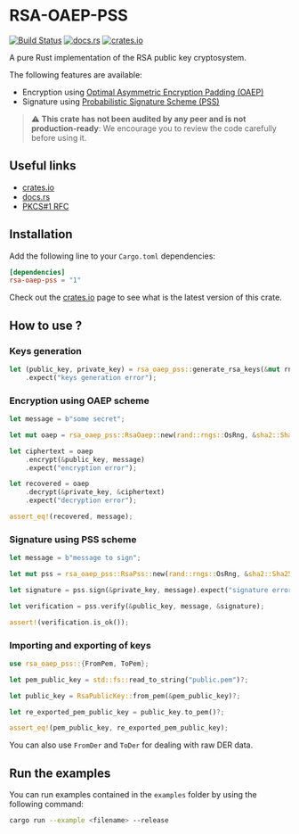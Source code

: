 # RSA-OAEP-PSS

[![Build Status](https://drone.rnzaou.me/api/badges/Hakhenaton/rsa-oaep-pss/status.svg)](https://drone.rnzaou.me/Hakhenaton/rsa-oaep-pss)
[![docs.rs](https://img.shields.io/docsrs/rsa-oaep-pss)](https://docs.rs/rsa-oaep-pss)
[![crates.io](https://img.shields.io/crates/v/rsa-oaep-pss)](https://crates.io/crates/rsa_oaep_pss)

A pure Rust implementation of the RSA public key cryptosystem. 

The following features are available:

- Encryption using [Optimal Asymmetric Encryption Padding (OAEP)](https://fr.wikipedia.org/wiki/Optimal_Asymmetric_Encryption_Padding)
- Signature using [Probabilistic Signature Scheme (PSS)](https://en.wikipedia.org/wiki/Probabilistic_signature_scheme)

> :warning: **This crate has not been audited by any peer and is not production-ready**: We encourage you to review the code carefully before using it.

## Useful links

- [crates.io](https://crates.io/crates/rsa_oaep_pss)
- [docs.rs](https://docs.rs/rsa-oaep-pss)
- [PKCS#1 RFC](https://www.rfc-editor.org/rfc/pdfrfc/rfc8017.txt.pdf)

## Installation

Add the following line to your `Cargo.toml` dependencies:

```toml
[dependencies]
rsa-oaep-pss = "1"
```

Check out the [crates.io](https://crates.io/crates/rsa_oaep_pss) page to see what is the latest version of this crate.

## How to use ?

### Keys generation

```rust
let (public_key, private_key) = rsa_oaep_pss::generate_rsa_keys(&mut rng, 2048)
    .expect("keys generation error");
```

### Encryption using OAEP scheme

```rust
let message = b"some secret";

let mut oaep = rsa_oaep_pss::RsaOaep::new(rand::rngs::OsRng, &sha2::Sha256::new());

let ciphertext = oaep
    .encrypt(&public_key, message)
    .expect("encryption error");

let recovered = oaep
    .decrypt(&private_key, &ciphertext)
    .expect("decryption error");

assert_eq!(recovered, message);
```

### Signature using PSS scheme

```rust
let message = b"message to sign";

let mut pss = rsa_oaep_pss::RsaPss::new(rand::rngs::OsRng, &sha2::Sha256::new());

let signature = pss.sign(&private_key, message).expect("signature error");

let verification = pss.verify(&public_key, message, &signature);

assert!(verification.is_ok());
```

### Importing and exporting of keys

```rust
use rsa_oaep_pss::{FromPem, ToPem};

let pem_public_key = std::fs::read_to_string("public.pem")?;

let public_key = RsaPublicKey::from_pem(&pem_public_key)?;

let re_exported_pem_public_key = public_key.to_pem()?;

assert_eq!(pem_public_key, re_exported_pem_public_key);
```
You can also use `FromDer` and `ToDer` for dealing with raw DER data.

## Run the examples

You can run examples contained in the `examples` folder by using the following command:

```sh
cargo run --example <filename> --release 
```